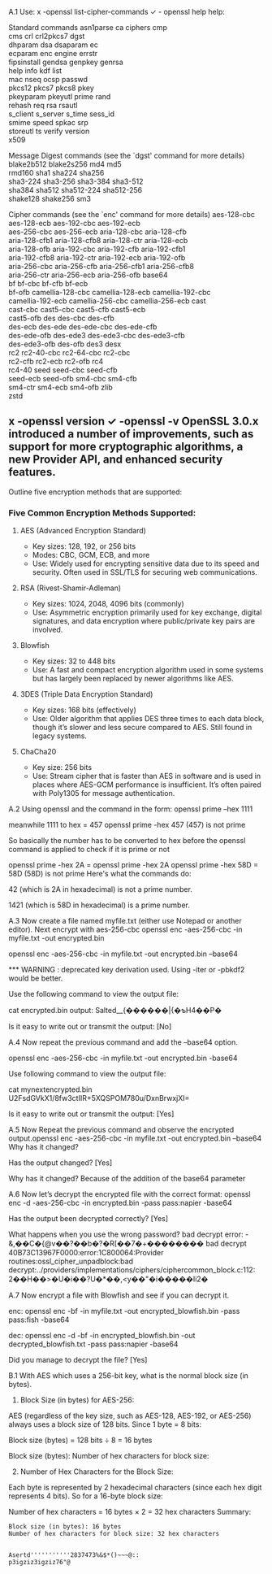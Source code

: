 A.1 Use:
x -openssl list-cipher-commands
✓  - openssl help
help:

Standard commands
asn1parse         ca                ciphers           cmp               
cms               crl               crl2pkcs7         dgst              
dhparam           dsa               dsaparam          ec                
ecparam           enc               engine            errstr            
fipsinstall       gendsa            genpkey           genrsa            
help              info              kdf               list              
mac               nseq              ocsp              passwd            
pkcs12            pkcs7             pkcs8             pkey              
pkeyparam         pkeyutl           prime             rand              
rehash            req               rsa               rsautl            
s_client          s_server          s_time            sess_id           
smime             speed             spkac             srp               
storeutl          ts                verify            version           
x509              

Message Digest commands (see the `dgst' command for more details)
blake2b512        blake2s256        md4               md5               
rmd160            sha1              sha224            sha256            
sha3-224          sha3-256          sha3-384          sha3-512          
sha384            sha512            sha512-224        sha512-256        
shake128          shake256          sm3               

Cipher commands (see the `enc' command for more details)
aes-128-cbc       aes-128-ecb       aes-192-cbc       aes-192-ecb       
aes-256-cbc       aes-256-ecb       aria-128-cbc      aria-128-cfb      
aria-128-cfb1     aria-128-cfb8     aria-128-ctr      aria-128-ecb      
aria-128-ofb      aria-192-cbc      aria-192-cfb      aria-192-cfb1     
aria-192-cfb8     aria-192-ctr      aria-192-ecb      aria-192-ofb      
aria-256-cbc      aria-256-cfb      aria-256-cfb1     aria-256-cfb8     
aria-256-ctr      aria-256-ecb      aria-256-ofb      base64            
bf                bf-cbc            bf-cfb            bf-ecb            
bf-ofb            camellia-128-cbc  camellia-128-ecb  camellia-192-cbc  
camellia-192-ecb  camellia-256-cbc  camellia-256-ecb  cast              
cast-cbc          cast5-cbc         cast5-cfb         cast5-ecb         
cast5-ofb         des               des-cbc           des-cfb           
des-ecb           des-ede           des-ede-cbc       des-ede-cfb       
des-ede-ofb       des-ede3          des-ede3-cbc      des-ede3-cfb      
des-ede3-ofb      des-ofb           des3              desx              
rc2               rc2-40-cbc        rc2-64-cbc        rc2-cbc           
rc2-cfb           rc2-ecb           rc2-ofb           rc4               
rc4-40            seed              seed-cbc          seed-cfb          
seed-ecb          seed-ofb          sm4-cbc           sm4-cfb           
sm4-ctr           sm4-ecb           sm4-ofb           zlib              
zstd              


x -openssl version
✓  -openssl -v
   OpenSSL 3.0.x introduced a number of improvements, such as support for more cryptographic algorithms, a new Provider API, and enhanced security features.
  -

Outline five encryption methods
that are supported:



### Five Common Encryption Methods Supported:
1. AES (Advanced Encryption Standard)  
   - Key sizes: 128, 192, or 256 bits  
   - Modes: CBC, GCM, ECB, and more  
   - Use: Widely used for encrypting sensitive data due to its speed and security. Often used in SSL/TLS for securing web communications.

2. RSA (Rivest-Shamir-Adleman)  
   - Key sizes: 1024, 2048, 4096 bits (commonly)  
   - Use: Asymmetric encryption primarily used for key exchange, digital signatures, and data encryption where public/private key pairs are involved.

3. Blowfish  
   - Key sizes: 32 to 448 bits  
   - Use: A fast and compact encryption algorithm used in some systems but has largely been replaced by newer algorithms like AES.

4. 3DES (Triple Data Encryption Standard)  
   - Key sizes: 168 bits (effectively)  
   - Use: Older algorithm that applies DES three times to each data block, though it’s slower and less secure compared to AES. Still found in legacy systems.

5. ChaCha20  
   - Key size: 256 bits  
   - Use: Stream cipher that is faster than AES in software and is used in places where AES-GCM performance is insufficient. It’s often paired with Poly1305 for message authentication.




A.2 Using openssl and the command in the form:
openssl prime –hex 1111

meanwhile 1111 to hex = 457
openssl prime -hex 457
(457) is not prime

So basically the number has to be converted to hex before the openssl command is applied to check if it is prime or not

openssl prime -hex 2A  = openssl prime -hex 2A
openssl prime -hex 58D = 58D (58D) is not prime
Here's what the commands do:

42 (which is 2A in hexadecimal) is not a prime number.

1421 (which is 58D in hexadecimal) is a prime number.



A.3 Now create a file named myfile.txt (either use
Notepad or another editor).
Next encrypt with aes-256-cbc openssl enc -aes-256-cbc -in myfile.txt -out encrypted.bin

openssl enc -aes-256-cbc -in myfile.txt -out encrypted.bin –base64

*** WARNING : deprecated key derivation used.
Using -iter or -pbkdf2 would be better.

Use the following command to
view the output file:

cat encrypted.bin
output: Salted__{������|{�ƅH4��P�

Is it easy to write out or transmit
the output: [No]


A.4 Now repeat the previous command and add the
–base64 option.

openssl enc -aes-256-cbc -in myfile.txt -out encrypted.bin -base64


Use following command to view
the output file:

cat mynextencrypted.bin
U2FsdGVkX1/8fw3ctIIR+5XQSPOM780u/DxnBrwxjXI=

Is it easy to write out or transmit
the output: [Yes]

A.5 Now Repeat the previous command and
observe the encrypted output.openssl enc -aes-256-cbc -in
myfile.txt -out encrypted.bin –base64 Why has it changed?

Has the output changed?
[Yes]

Why has it changed? Because of the addition of the base64 parameter

A.6 Now let’s decrypt the encrypted file with the
correct format:
openssl enc -d -aes-256-cbc -in encrypted.bin -pass pass:napier -base64

Has the output been decrypted
correctly? [Yes]

What happens when you use the
wrong password? bad decrypt error: 
-&,��C�{@v��?��b�?�R[��7�+��������
bad decrypt
40B73C13967F0000:error:1C800064:Provider routines:ossl_cipher_unpadblock:bad decrypt:../providers/implementations/ciphers/ciphercommon_block.c:112:
2��H��>�U�i��?U�*��,<y��"�i�����Ii2�


A.7 Now encrypt a file with Blowfish and see if
you can decrypt it.

enc: openssl enc -bf -in myfile.txt -out encrypted_blowfish.bin -pass pass:fish -base64

dec: openssl enc -d -bf -in encrypted_blowfish.bin -out decrypted_blowfish.txt -pass pass:napier -base64

Did you manage to decrypt the
file? [Yes]



B.1 With AES which uses a 256-bit key, what is the
normal block size (in bytes).

1. Block Size (in bytes) for AES-256:

AES (regardless of the key size, such as AES-128, AES-192, or AES-256) always uses a block size of 128 bits. Since 1 byte = 8 bits:

Block size (bytes) = 128 bits ÷ 8 = 16 bytes


Block size (bytes):
Number of hex characters for
block size:

2. Number of Hex Characters for the Block Size:

Each byte is represented by 2 hexadecimal characters (since each hex digit represents 4 bits). So for a 16-byte block size:

Number of hex characters = 16 bytes × 2 = 32 hex characters
Summary:

    Block size (in bytes): 16 bytes
    Number of hex characters for block size: 32 hex characters


    Asertd'''''''''''2837473%&$*()~~~@::
    p3igziz3igziz76"@